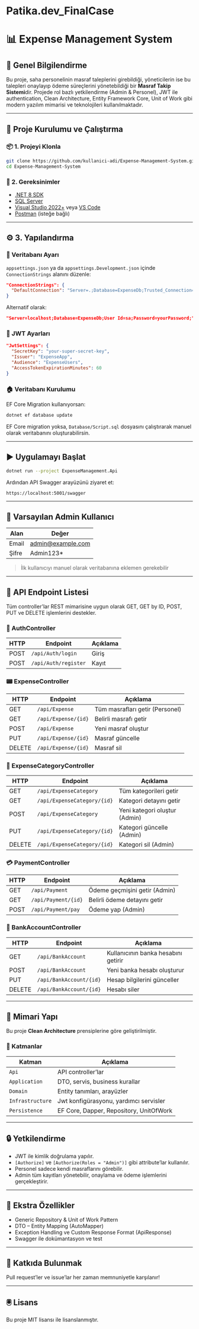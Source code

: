 # Patika.dev_FinalCase

# 📊 Expense Management System

## 📌 Genel Bilgilendirme

Bu proje, saha personelinin masraf taleplerini girebildiği, yöneticilerin ise bu talepleri onaylayıp ödeme süreçlerini yönetebildiği bir **Masraf Takip Sistemi**dir. Projede rol bazlı yetkilendirme (Admin & Personel), JWT ile authentication, Clean Architecture, Entity Framework Core, Unit of Work gibi modern yazılım mimarisi ve teknolojileri kullanılmaktadır.

---

## 🚀 Proje Kurulumu ve Çalıştırma

### 📦 1. Projeyi Klonla

```bash
git clone https://github.com/kullanici-adi/Expense-Management-System.git
cd Expense-Management-System
```

### 🧰 2. Gereksinimler

* [.NET 8 SDK](https://dotnet.microsoft.com/en-us/download)
* [SQL Server](https://www.microsoft.com/en-us/sql-server/sql-server-downloads)
* [Visual Studio 2022+](https://visualstudio.microsoft.com/) veya [VS Code](https://code.visualstudio.com/)
* [Postman](https://www.postman.com/) (isteğe bağlı)

---

## ⚙️ 3. Yapılandırma

### 🔌 Veritabanı Ayarı

`appsettings.json` ya da `appsettings.Development.json` içinde `ConnectionStrings` alanını düzenle:

```json
"ConnectionStrings": {
  "DefaultConnection": "Server=.;Database=ExpenseDb;Trusted_Connection=True;TrustServerCertificate=True;"
}
```

Alternatif olarak:

```json
"Server=localhost;Database=ExpenseDb;User Id=sa;Password=yourPassword;"
```

### 🔐 JWT Ayarları

```json
"JwtSettings": {
  "SecretKey": "your-super-secret-key",
  "Issuer": "ExpenseApp",
  "Audience": "ExpenseUsers",
  "AccessTokenExpirationMinutes": 60
}
```

### 🏠 Veritabanı Kurulumu

EF Core Migration kullanıyorsan:

```bash
dotnet ef database update
```

EF Core migration yoksa, `Database/Script.sql` dosyasını çalıştırarak manuel olarak veritabanını oluşturabilirsin.

---

## ▶️ Uygulamayı Başlat

```bash
dotnet run --project ExpenseManagement.Api
```

Ardından API Swagger arayüzünü ziyaret et:

```
https://localhost:5001/swagger
```

---

## 👤 Varsayılan Admin Kullanıcı

| Alan  | Değer                                         |
| ----- | --------------------------------------------- |
| Email | [admin@example.com](mailto:admin@example.com) |
| Şifre | Admin123\*                                    |

> İlk kullanıcıyı manuel olarak veritabanına eklemen gerekebilir 
---

## 🧰 API Endpoint Listesi

Tüm controller'lar REST mimarisine uygun olarak GET, GET by ID, POST, PUT ve DELETE işlemlerini destekler.

### 🔐 AuthController

| HTTP | Endpoint             | Açıklama |
| ---- | -------------------- | -------- |
| POST | `/api/Auth/login`    | Giriş    |
| POST | `/api/Auth/register` | Kayıt    |

### 📟 ExpenseController

| HTTP   | Endpoint            | Açıklama                        |
| ------ | ------------------- | ------------------------------- |
| GET    | `/api/Expense`      | Tüm masrafları getir (Personel) |
| GET    | `/api/Expense/{id}` | Belirli masrafı getir           |
| POST   | `/api/Expense`      | Yeni masraf oluştur             |
| PUT    | `/api/Expense/{id}` | Masraf güncelle                 |
| DELETE | `/api/Expense/{id}` | Masraf sil                      |

### 📂 ExpenseCategoryController

| HTTP   | Endpoint                    | Açıklama                      |
| ------ | --------------------------- | ----------------------------- |
| GET    | `/api/ExpenseCategory`      | Tüm kategorileri getir        |
| GET    | `/api/ExpenseCategory/{id}` | Kategori detayını getir       |
| POST   | `/api/ExpenseCategory`      | Yeni kategori oluştur (Admin) |
| PUT    | `/api/ExpenseCategory/{id}` | Kategori güncelle (Admin)     |
| DELETE | `/api/ExpenseCategory/{id}` | Kategori sil (Admin)          |

### 💳 PaymentController

| HTTP | Endpoint            | Açıklama                      |
| ---- | ------------------- | ----------------------------- |
| GET  | `/api/Payment`      | Ödeme geçmişini getir (Admin) |
| GET  | `/api/Payment/{id}` | Belirli ödeme detayını getir  |
| POST | `/api/Payment/pay`  | Ödeme yap (Admin)             |

### 🏦 BankAccountController

| HTTP   | Endpoint                | Açıklama                            |
| ------ | ----------------------- | ----------------------------------- |
| GET    | `/api/BankAccount`      | Kullanıcının banka hesabını getirir |
| POST   | `/api/BankAccount`      | Yeni banka hesabı oluşturur         |
| PUT    | `/api/BankAccount/{id}` | Hesap bilgilerini günceller         |
| DELETE | `/api/BankAccount/{id}` | Hesabı siler                        |

---

## 🧱 Mimari Yapı

Bu proje **Clean Architecture** prensiplerine göre geliştirilmiştir.

### 📁 Katmanlar

| Katman           | Açıklama                                |
| ---------------- | --------------------------------------- |
| `Api`            | API controller’lar                      |
| `Application`    | DTO, servis, business kurallar          |
| `Domain`         | Entity tanımları, arayüzler             |
| `Infrastructure` | Jwt konfigürasyonu, yardımcı servisler  |
| `Persistence`    | EF Core, Dapper, Repository, UnitOfWork |

---

## 🔒 Yetkilendirme

* JWT ile kimlik doğrulama yapılır.
* `[Authorize]` ve `[Authorize(Roles = "Admin")]` gibi attribute’lar kullanılır.
* Personel sadece kendi masraflarını görebilir.
* Admin tüm kayıtları yönetebilir, onaylama ve ödeme işlemlerini gerçekleştirir.

---

## 📌 Ekstra Özellikler

* Generic Repository & Unit of Work Pattern
* DTO – Entity Mapping (AutoMapper)
* Exception Handling ve Custom Response Format (ApiResponse)
* Swagger ile dokümantasyon ve test

---

## 🤝 Katkıda Bulunmak

Pull request’ler ve issue’lar her zaman memnuniyetle karşılanır!

---

## 🖲 Lisans

Bu proje MIT lisansı ile lisanslanmıştır.



